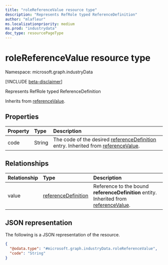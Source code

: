 ```yaml
---
title: "roleReferenceValue resource type"
description: "Represents RefRole typed ReferenceDefinition"
author: "mlafleur"
ms.localizationpriority: medium
ms.prod: "industrydata"
doc_type: resourcePageType
---
```


# roleReferenceValue resource type

Namespace: microsoft.graph.industryData

[!INCLUDE [beta-disclaimer](../../includes/beta-disclaimer.md)]

Represents RefRole typed ReferenceDefinition

Inherits from [referenceValue](../resources/industrydata-referencevalue.md).

## Properties

| Property | Type   | Description                                                                                                                      |
| :------- | :----- | :------------------------------------------------------------------------------------------------------------------------------- |
| code     | String | The code of the desired [referenceDefinition](../resources/industrydata-referencedefinition.md) entry. Inherited from [referenceValue](../resources/industrydata-referencevalue.md). |

## Relationships

| Relationship | Type                                                                    | Description                                                                                                                     |
| :----------- | :---------------------------------------------------------------------- | :------------------------------------------------------------------------------------------------------------------------------ |
| value        | [referenceDefinition](../resources/industrydata-referencedefinition.md) | Reference to the bound **referenceDefinition** entity. Inherited from [referenceValue](../resources/industrydata-referencevalue.md). |

## JSON representation

The following is a JSON representation of the resource.

<!-- {
  "blockType": "resource",
  "@odata.type": "microsoft.graph.industryData.roleReferenceValue"
}
-->

```json
{
  "@odata.type": "#microsoft.graph.industryData.roleReferenceValue",
  "code": "String"
}
```
